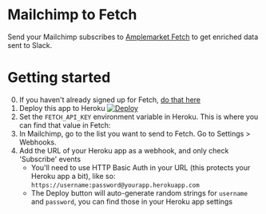 # Mailchimp to Fetch

Send your Mailchimp subscribes to [Amplemarket Fetch](http://fetch.amplemarket.com/) to get enriched data sent to Slack.

# Getting started

0. If you haven't already signed up for Fetch, [do that here](http://fetch.amplemarket.com/)
1. Deploy this app to Heroku
    [![Deploy](https://www.herokucdn.com/deploy/button.svg)](https://heroku.com/deploy)
2. Set the `FETCH_API_KEY` environment variable in Heroku. This is where you can find that value in Fetch:
3. In Mailchimp, go to the list you want to send to Fetch. Go to Settings > Webhooks.
4. Add the URL of your Heroku app as a webhook, and only check 'Subscribe' events
    * You'll need to use HTTP Basic Auth in your URL (this protects your Heroku app a bit), like so: `https://username:password@yourapp.herokuapp.com`
    * The Deploy button will auto-generate random strings for `username` and `password`, you can find those in your Heroku app settings
